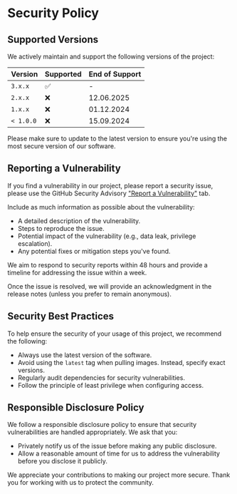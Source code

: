 # Security Policy

## Supported Versions

We actively maintain and support the following versions of the project:

| Version   | Supported          | End of Support |
| --------- | ------------------ | -------------- |
| `3.x.x`   | :white_check_mark: | -              |
| `2.x.x`   | :x:                | 12.06.2025     |
| `1.x.x`   | :x:                | 01.12.2024     |
| `< 1.0.0` | :x:                | 15.09.2024     |

Please make sure to update to the latest version to ensure you're using the most secure version of our software.

## Reporting a Vulnerability

If you find a vulnerability in our project, please report a security issue, please use the GitHub Security Advisory
["Report a Vulnerability"](https://github.com/zavoloklom/docker-compose-linter/security/advisories/new) tab.

Include as much information as possible about the vulnerability:

- A detailed description of the vulnerability.
- Steps to reproduce the issue.
- Potential impact of the vulnerability (e.g., data leak, privilege escalation).
- Any potential fixes or mitigation steps you've found.

We aim to respond to security reports within 48 hours and provide a timeline for addressing the issue within a week.

Once the issue is resolved, we will provide an acknowledgment in the release notes (unless you prefer to remain
anonymous).

## Security Best Practices

To help ensure the security of your usage of this project, we recommend the following:

- Always use the latest version of the software.
- Avoid using the `latest` tag when pulling images. Instead, specify exact versions.
- Regularly audit dependencies for security vulnerabilities.
- Follow the principle of least privilege when configuring access.

## Responsible Disclosure Policy

We follow a responsible disclosure policy to ensure that security vulnerabilities are handled appropriately. We ask that
you:

- Privately notify us of the issue before making any public disclosure.
- Allow a reasonable amount of time for us to address the vulnerability before you disclose it publicly.

We appreciate your contributions to making our project more secure. Thank you for working with us to protect the
community.
